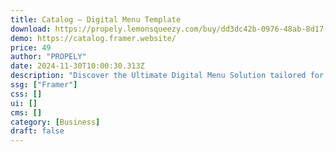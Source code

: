 ```yaml
---
title: Catalog — Digital Menu Template
download: https://propely.lemonsqueezy.com/buy/dd3dc42b-0976-48ab-8d17-976b354e1e0e
demo: https://catalog.framer.website/
price: 49
author: "PROPELY"
date: 2024-11-30T10:00:30.313Z
description: "Discover the Ultimate Digital Menu Solution tailored for Restaurants: Catalog. Showcase your offerings in a way that's both elegant and intuitive. Easy Customization for Seamless Integration. Get Started Today!"
ssg: ["Framer"]
css: []
ui: []
cms: []
category: [Business]
draft: false
---
```

